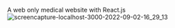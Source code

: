 A web only medical website with React.js![screencapture-localhost-3000-2022-09-02-16_29_13](https://user-images.githubusercontent.com/100203073/188185012-48d7de23-ffbc-43f7-9ffa-39d73ddf1fcb.png)
